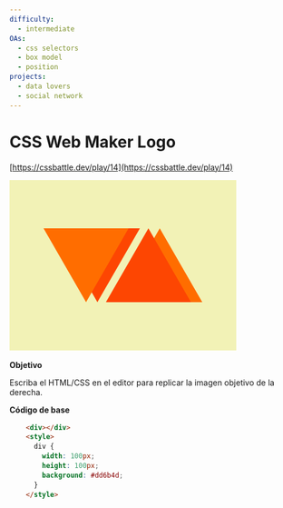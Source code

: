 ```yaml
---
difficulty:
  - intermediate
OAs:
  - css selectors
  - box model
  - position
projects:
  - data lovers
  - social network
---
```


# CSS Web Maker Logo

[https://cssbattle.dev/play/14](https://cssbattle.dev/play/14)

![CSS Web Maker Logo](css_web-maker-logo.png)

__Objetivo__

Escriba el HTML/CSS en el editor para replicar la imagen objetivo de la derecha.

__Código de base__

```html
    <div></div>
    <style>
      div {
        width: 100px;
        height: 100px;
        background: #dd6b4d;
      }
    </style>
```
